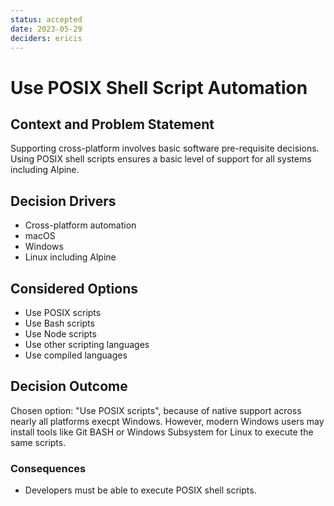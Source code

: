 ```yaml
---
status: accepted
date: 2023-05-29
deciders: ericis
---
```


# Use POSIX Shell Script Automation

## Context and Problem Statement

Supporting cross-platform involves basic software pre-requisite decisions. Using POSIX shell scripts ensures a basic level of support for all systems including Alpine.

## Decision Drivers

-   Cross-platform automation
-   macOS
-   Windows
-   Linux including Alpine

## Considered Options

-   Use POSIX scripts
-   Use Bash scripts
-   Use Node scripts
-   Use other scripting languages
-   Use compiled languages

## Decision Outcome

Chosen option: "Use POSIX scripts", because of native support across nearly all platforms execpt Windows. However, modern Windows users may install tools like Git BASH or Windows Subsystem for Linux to execute the same scripts.

### Consequences

-   Developers must be able to execute POSIX shell scripts.
